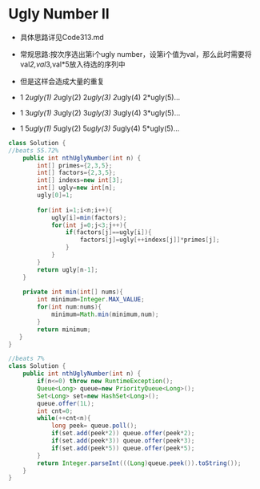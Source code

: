 # Ugly Number II
* 具体思路详见Code313.md

* 常规思路:按次序选出第i个ugly number，设第i个值为val，那么此时需要将val*2,val*3,val*5放入待选的序列中
* 但是这样会造成大量的重复
* 1 2*ugly(1) 2*ugly(2) 2*ugly(3) 2*ugly(4) 2*ugly(5)...
* 1 3*ugly(1) 3*ugly(2) 3*ugly(3) 3*ugly(4) 3*ugly(5)...
* 1 5*ugly(1) 5*ugly(2) 5*ugly(3) 5*ugly(4) 5*ugly(5)...


```java
class Solution {
//beats 55.72%
    public int nthUglyNumber(int n) {
        int[] primes={2,3,5};
        int[] factors={2,3,5};
        int[] indexs=new int[3];
        int[] ugly=new int[n];
        ugly[0]=1;
        
        for(int i=1;i<n;i++){
            ugly[i]=min(factors);
            for(int j=0;j<3;j++){
                if(factors[j]==ugly[i]){
                    factors[j]=ugly[++indexs[j]]*primes[j];
                }
            }
        }
        return ugly[n-1];
    }
    
    private int min(int[] nums){
        int minimum=Integer.MAX_VALUE;
        for(int num:nums){
            minimum=Math.min(minimum,num);
        }
        return minimum;
   }
}
```


```java
//beats 7%
class Solution {
    public int nthUglyNumber(int n) {
        if(n<=0) throw new RuntimeException();
        Queue<Long> queue=new PriorityQueue<Long>();
        Set<Long> set=new HashSet<Long>();
        queue.offer(1L);
        int cnt=0;
        while(++cnt<n){
            long peek= queue.poll();
            if(set.add(peek*2)) queue.offer(peek*2);
            if(set.add(peek*3)) queue.offer(peek*3);
            if(set.add(peek*5)) queue.offer(peek*5);
        }
        return Integer.parseInt(((Long)queue.peek()).toString());
    }
}
```